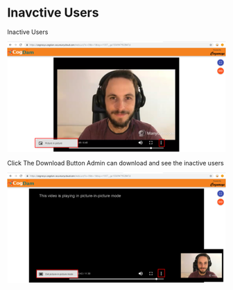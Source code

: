 # Inavctive Users

Inactive Users

![](../../.gitbook/assets/image%20%2876%29.png)

Click The Download Button Admin can download and see the inactive users

![](../../.gitbook/assets/image%20%28139%29.png)



